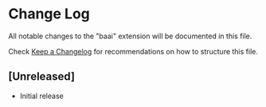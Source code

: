 # Change Log

All notable changes to the "baai" extension will be documented in this file.

Check [Keep a Changelog](http://keepachangelog.com/) for recommendations on how to structure this file.

## [Unreleased]

- Initial release